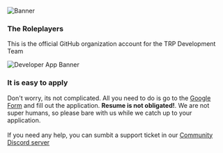 ![Banner](https://user-images.githubusercontent.com/71441748/174731232-257c2053-e88d-49c0-9620-5772c954c257.png) 

### The Roleplayers
This is the official GitHub organization account for the TRP Development Team

![Developer App Banner](https://user-images.githubusercontent.com/71441748/174731380-a81d554c-d855-49fc-9462-8cd46d0c7606.png)

### It is easy to apply
Don't worry, its not complicated. All you need to do is go to the [Google Form](https://forms.gle/EjEybwjzw2pRcgYy7) and fill out the application. **Resume is not obligated!**. We are not super humans, so please bare with us while we catch up to your application.
<br></br>
If you need any help, you can sumbit a support ticket in our [Community Discord server](https://discord.io/trpnetwork)
